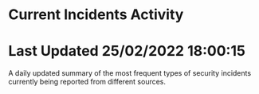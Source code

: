 # Current Incidents Activity 
# Last Updated 25/02/2022 18:00:15 

 A daily updated summary of the most frequent types of security incidents currently being reported from different sources.


